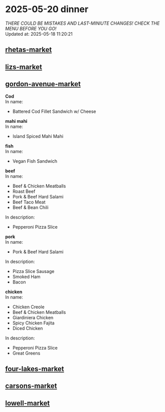 # 2025-05-20 dinner  
*THERE COULD BE MISTAKES AND LAST-MINIUTE CHANGES! CHECK THE MENU BEFORE YOU GO!*  
Updated at: 2025-05-18 11:20:21  
## [rhetas-market](https://wisc-housingdining.nutrislice.com/menu/rhetas-market/dinner/2025-05-20)  
## [lizs-market](https://wisc-housingdining.nutrislice.com/menu/lizs-market/dinner/2025-05-20)  
## [gordon-avenue-market](https://wisc-housingdining.nutrislice.com/menu/gordon-avenue-market/dinner/2025-05-20)  
**Cod**  
In name:   
 - Battered Cod Fillet Sandwich w/ Cheese  
  
**mahi mahi**  
In name:   
 - Island Spiced Mahi Mahi  
  
**fish**  
In name:   
 - Vegan Fish Sandwich  
  
**beef**  
In name:   
 - Beef & Chicken Meatballs  
 - Roast Beef  
 - Pork & Beef Hard Salami  
 - Beef Taco Meat  
 - Beef & Bean Chili  
  
In description:   
 - Pepperoni Pizza Slice  
  
**pork**  
In name:   
 - Pork & Beef Hard Salami  
  
In description:   
 - Pizza Slice Sausage  
 - Smoked Ham  
 - Bacon  
  
**chicken**  
In name:   
 - Chicken Creole  
 - Beef & Chicken Meatballs  
 - Giardiniera Chicken  
 - Spicy Chicken Fajita  
 - Diced Chicken  
  
In description:   
 - Pepperoni Pizza Slice  
 - Great Greens  
  
## [four-lakes-market](https://wisc-housingdining.nutrislice.com/menu/four-lakes-market/dinner/2025-05-20)  
## [carsons-market](https://wisc-housingdining.nutrislice.com/menu/carsons-market/dinner/2025-05-20)  
## [lowell-market](https://wisc-housingdining.nutrislice.com/menu/lowell-market/dinner/2025-05-20)  
  
